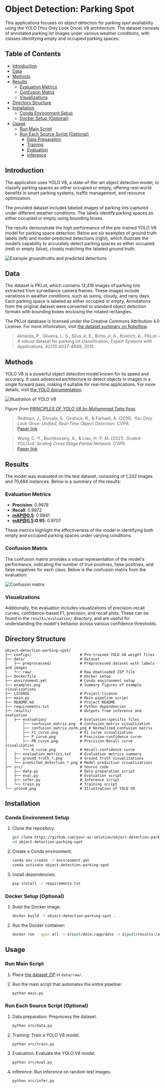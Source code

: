 # Object Detection: Parking Spot

This applications focuses on object detection for parking spot availability using the YOLO (You Only Look Once) V8 architecture. The dataset consists of annotated parking lot images under various weather conditions, with classes identifying empty and occupied parking spaces.

## Table of Contents
- [Introduction](#introduction)
- [Data](#data)
- [Methods](#methods)
- [Results](#results)
  - [Evaluation Metrics](#evaluation-metrics)
  - [Confusion Matrix](#confusion-matrix)
  - [Visualizations](#visualizations)
- [Directory Structure](#directory-structure)
- [Installation](#installation)
  - [Conda Environment Setup](#conda-environment-setup)
  - [Docker Setup (Optional)](#docker-setup-optional)
- [Usage](#usage)
  - [Run Main Script](#run-main-script)
  - [Run Each Source Script (Optional)](#run-each-source-script-optional)
    - [Data Preparation](#data-preparation)
    - [Training](#training)
    - [Evaluation](#evaluation)
    - [Inference](#inference)

## Introduction

The application uses YOLO V8, a state-of-the-art object detection model, to classify parking spaces as either occupied or empty, offering real-world benefits in smart parking systems, traffic management, and resource optimization.

The provided dataset includes labeled images of parking lots captured under different weather conditions. The labels identify parking spaces as either occupied or empty using bounding boxes.

The results demonstrate the high performance of the pre-trained YOLO V8 model for parking space detection. Below are six examples of ground truth labels (left) and model-predicted detections (right), which illustrate the model’s capability to accurately detect parking spaces as either occupied (red) or empty (blue), closely matching the labeled ground truth:

![Example groundtruths and predicted detections](examples.png)

## Data

The dataset is PKLot, which contains 12,416 images of parking lots extracted from surveillance camera frames. These images include variations in weather conditions, such as sunny, cloudy, and rainy days. Each parking space is labeled as either occupied or empty. Annotations from the original dataset were converted to standard object detection formats with bounding boxes enclosing the rotated rectangles.

The PKLot database is licensed under the Creative Commons Attribution 4.0 License. For more infomration, visit [the dataset summary on Roboflow](https://public.roboflow.com/object-detection/pklot).

> Almeida, P., Oliveira, L. S., Silva Jr, E., Britto Jr, A., Koerich, A., PKLot – A robust dataset for parking lot classification, *Expert Systems with Applications*, 42(11):4937-4949, 2015.

## Methods

YOLO V8 is a powerful object detection model known for its speed and accuracy. It uses advanced architecture to detect objects in images in a single forward pass, making it suitable for real-time applications. For more details, visit [the YOLO documentation](https://docs.ultralytics.com/).

![Illustration of YOLO V8](yolov8.png)

*Figure from [PRINCIPLES OF YOLO V8 by Muhammad Taha Ilyas](https://medium.com/@m.tahailyas786/principles-of-yolo-v8-3c605eab9bcc).*

> Redmon, J., Divvala, S., Girshick, R., & Farhadi, A. (2016). *You Only Look Once: Unified, Real-Time Object Detection*. CVPR.  
  [Paper link](https://arxiv.org/abs/1506.02640)

> Wang, C.-Y., Bochkovskiy, A., & Liao, H.-Y. M. (2021). *Scaled-YOLOv4: Scaling Cross Stage Partial Network*. CVPR.  
  [Paper link](https://arxiv.org/abs/2011.08036)

## Results

The model was evaluated on the test dataset, consisting of 1,242 images and 70,684 instances. Below is a summary of the results:

### Evaluation Metrics
- **Precision**: 0.9978
- **Recall**: 0.9972
- **mAP@0.5**: 0.9941
- **mAP@0.5:0.95**: 0.9707

These metrics highlight the effectiveness of the model in identifying both empty and occupied parking spaces under varying conditions.

### Confusion Matrix
The confusion matrix provides a visual representation of the model's performance, indicating the number of true positives, false positives, and false negatives for each class. Below is the confusion matrix from the evaluation:

![Confusion matrix](results/evaluation/confusion_matrix.png)

### Visualizations
Additionally, the evaluation includes visualizations of precision-recall curves, confidence-based F1, precision, and recall plots. These can be found in the `results/evaluation/` directory, and are useful for understanding the model's behavior across various confidence thresholds.

## Directory Structure

```
object-detection-parking-spot/
├── configs/                      # Pre-trained YOLO V8 weight files
├── data/                         # Dataset
│   ├── preprocessed/             # Preprocessed dataset with labels and images
│   └── raw/                      # Raw downloaded ZIP file
├── Dockerfile                    # Docker setup
├── environment.yml               # Conda environment setup
├── examples.png                  # Summary figures of example visualizations
├── LICENSE                       # Project license
├── main.py                       # Main pipeline script
├── README.md                     # Project README
├── requirements.txt              # Python dependencies
├── results/                      # Outputs from inference and evaluation
│   ├── evaluation/               # Evaluation-specific files
│       ├── confusion_matrix.png  # Confusion matrix visualization
│       ├── confusion_matrix_norm.png # Normalized confusion matrix
│       ├── F1_curve.png          # F1 curve visualization
│       ├── P_curve.png           # Precision-confidence curve
│       ├── PR_curve.png          # Precision-Recall curve visualization
│       └── R_curve.png           # Recall-confidence curve
│   ├── evaluation_metrics.txt    # Evaluation metrics summary
│   ├── ground_truth_*.png        # Ground truth visualizations
│   └── predicted_detection_*.png # Model prediction visualizations
├── src/                          # Source code
│   ├── data.py                   # Data preparation script
│   ├── eval.py                   # Evaluation script
│   ├── infer.py                  # Inference script
│   └── train.py                  # Training script
└── yolov8.png                    # Illustration of YOLO V8
```

## Installation

### Conda Environment Setup

1. Clone the repository:
   ```bash
   git clone https://github.com/your-ai-solution/object-detection-parking-spot.git
   cd object-detection-parking-spot
   ```

2. Create a Conda environment:
   ```bash
   conda env create -f environment.yml
   conda activate object-detection-parking-spot
   ```

3. Install dependencies:
   ```bash
   pip install -r requirements.txt
   ```

### Docker Setup (Optional)

1. Build the Docker image:
   ```bash
   docker build -t object-detection-parking-spot .
   ```

2. Run the Docker container:
   ```bash
   docker run --gpus all -v $(pwd)/data:/app/data -v $(pwd)/results:/app/results object-detection-parking-spot
   ```

##  Usage

### Run Main Script

1. Place [the dataset ZIP](https://public.roboflow.com/object-detection/pklot/2) in `data/raw/`. 

2. Run the main script that automates the entire pipeline:
   ```bash
   python main.py
   ```

### Run Each Source Script (Optional)

1. Data preparation: Preprocess the dataset.
   ```bash
   python src/data.py
   ```

2. Training: Train a YOLO V8 model.
   ```bash
   python src/train.py
   ```

3. Evaluation: Evaluate the YOLO V8 model.
   ```bash
   python src/eval.py
   ```

4. Inference: Run inference on random test images.
   ```bash
   python src/infer.py
   ```